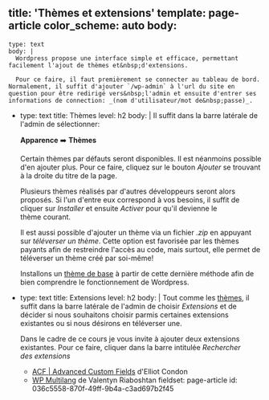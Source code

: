 title: 'Thèmes et extensions'
template: page-article
color_scheme: auto
body:
  -
    type: text
    body: |
      Wordpress propose une interface simple et efficace, permettant facilement l'ajout de thèmes et&nbsp;d'extensions. 
      
      Pour ce faire, il faut premièrement se connecter au tableau de bord. Normalement, il suffit d'ajouter `/wp-admin` à l'url du site en question pour être redirigé vers&nbsp;l'admin et ensuite d'entrer ses informations de connection: _(nom d'utilisateur/mot de&nbsp;passe)_.
  -
    type: text
    title: Thèmes
    level: h2
    body: |
      Il suffit dans la barre latérale de l'admin de&nbsp;sélectionner: 
      
      **Apparence** ➡️ **Thèmes**
      
      Certain thèmes par défauts seront disponibles. Il est néanmoins possible d'en ajouter plus. Pour ce faire, cliquez sur le bouton _Ajouter_ se trouvant à la droite du titre de la&nbsp;page. 
      
      Plusieurs thèmes réalisés par d'autres développeurs seront alors proposés. Si l'un d'entre eux correspond à vos besoins, il suffit de cliquer sur _Installer_ et ensuite _Activer_ pour qu'il devienne le thème&nbsp;courant.
      
      Il est aussi possible d'ajouter un thème via un fichier _.zip_ en appuyant sur _téléverser un thème_. Cette option est favorisée par les thèmes payants afin de restreindre l'accès au code, mais surtout, elle permet de téléverser un thème créé par&nbsp;soi-même!
      
      Installons un [thème de base](https://i.smnarnold.com/wp/theme-de-base.zip) à partir de cette dernière méthode afin de bien comprendre le fonctionnement de&nbsp;Wordpress.
  -
    type: text
    title: Extensions
    level: h2
    body: |
      Tout comme les [thèmes](#themes), il suffit dans la barre latérale de l'admin de choisir _Extensions_ et de décider si nous souhaitons choisir parmis certaines extensions existantes ou si nous désirons en téléverser&nbsp;une.
      
      Dans le cadre de ce cours je vous invite à ajouter deux extensions existantes. Pour ce faire, cliquer dans la barre intitulée _Rechercher des&nbsp;extensions_
      
      - [ACF | Advanced Custom Fields](https://www.advancedcustomfields.com/) d'Elliot Condon
      - [WP Multilang](https://fr.wordpress.org/plugins/wp-multilang/) de Valentyn Riaboshtan
fieldset: page-article
id: 036c5558-870f-49ff-9b4a-c3ad697b2f45
